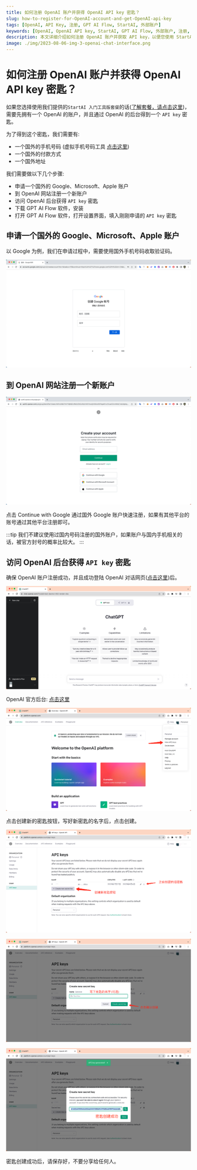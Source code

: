 ```yaml
---
title: 如何注册 OpenAI 账户并获得 OpenAI API key 密匙？
slug: how-to-register-for-OpenAI-account-and-get-OpenAI-api-key
tags: [OpenAI, API Key, 注册, GPT AI Flow, StartAI, 外部账户]
keywords: [OpenAI, OpenAI API key, StartAI, GPT AI Flow, 外部账户, 注册, 获取密钥]
description: 本文详细介绍如何注册 OpenAI 账户并获取 API key，以便您使用 StartAI 工具版套餐和其他相关服务。您将完整地了解整个过程，包括如何申请外部Google, Microsoft或Apple账户，如何在 OpenAI 网站上注册新账户，如何获取 API key 密钥，以及如何在 GPT AI Flow 软件中使用它。
image: ./img/2023-08-06-img-3-openai-chat-interface.png
---
```


# 如何注册 OpenAI 账户并获得 OpenAI API key 密匙？

如果您选择使用我们提供的`StartAI 入门工具版套餐`的话([了解套餐，请点击这里](/business/prices-table))，需要先拥有一个 OpenAI 的账户，并且通过 OpenAI 的后台得到一个 `API key` 密匙。

为了得到这个密匙，我们需要有:

- 一个国外的手机号码 (虚拟手机号码工具 [点击这里](https://sms-activate.org/))
- 一个国外的付款方式
- 一个国外地址

我们需要做以下几个步骤:

- 申请一个国外的 Google、Microsoft、Apple 账户
- 到 OpenAI 网站注册一个新账户
- 访问 OpenAI 后台获得 `API key` 密匙
- 下载 GPT AI Flow 软件，安装
- 打开 GPT AI Flow 软件，打开设置界面，填入刚刚申请的 `API key` 密匙

## 申请一个国外的 Google、Microsoft、Apple 账户

以 Google 为例，我们在申请过程中，需要使用国外手机号码收取验证码。

![](./img/2023-08-06-img-1-google-singup.png)

## 到 OpenAI 网站注册一个新账户

![](img/2023-08-06-img-2-openai-signup.png)

点击 Continue with Google 通过国外 Google 账户快速注册，如果有其他平台的账号通过其他平台注册即可。

:::tip
我们不建议使用过国内号码注册的国外账户，如果账户与国内手机相关的话，被官方封号的概率比较大。
:::

## 访问 OpenAI 后台获得 `API key` 密匙

确保 OpenAI 账户注册成功，并且成功登陆 OpenAI 对话网页([点击这里](https://chat.openai.com/))后。

![](./img/2023-08-06-img-3-openai-chat-interface.png)

OpenAI 官方后台: [点击这里](https://platform.openai.com/)

![](./img/2023-08-06-img-4-openai-platform.png)

点击创建新的密匙按钮，写好新密匙的名字后，点击创建。

![](./img/2023-08-06-img-5-openai-platform-api-keys.png)

![](./img/2023-08-06-img-6-openai-platform-api-keys-2.png)

![](./img/2023-08-06-img-7-openai-platform-api-keys-3.png)

密匙创建成功后，请保存好，不要分享给任何人。
